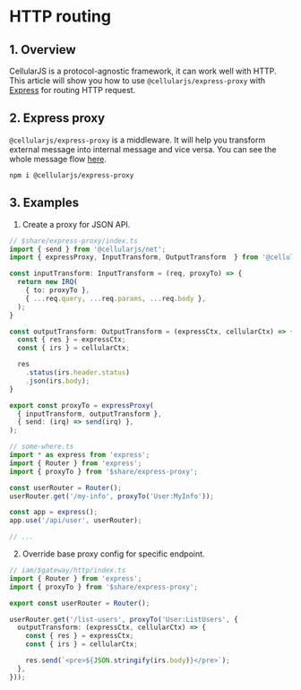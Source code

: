 # HTTP routing

## 1. Overview
CellularJS is a protocol-agnostic framework, it can work well with HTTP. This article will show you how to use `@cellularjs/express-proxy` with [Express](https://expressjs.com/) for routing HTTP request.

## 2. Express proxy
`@cellularjs/express-proxy` is a middleware. It will help you transform external message into internal message and vice versa. You can see the whole message flow [here](/docs/foundation/net/net-overview#3-message-flow).

```
npm i @cellularjs/express-proxy
```

## 3. Examples
1. Create a proxy for JSON API.
```ts
// $share/express-proxy/index.ts
import { send } from '@cellularjs/net';
import { expressProxy, InputTransform, OutputTransform  } from '@cellularjs/express-proxy';

const inputTransform: InputTransform = (req, proxyTo) => {
  return new IRQ(
    { to: proxyTo },
    { ...req.query, ...req.params, ...req.body },
  );
}

const outputTransform: OutputTransform = (expressCtx, cellularCtx) => {
  const { res } = expressCtx;
  const { irs } = cellularCtx;

  res
    .status(irs.header.status)
    .json(irs.body);
}

export const proxyTo = expressProxy(
  { inputTransform, outputTransform },
  { send: (irq) => send(irq) },
);

// some-where.ts
import * as express from 'express';
import { Router } from 'express';
import { proxyTo } from '$share/express-proxy';

const userRouter = Router();
userRouter.get('/my-info', proxyTo('User:MyInfo'));

const app = express();
app.use('/api/user', userRouter);

// ...
```

2. Override base proxy config for specific endpoint.
```ts
// iam/$gateway/http/index.ts
import { Router } from 'express';
import { proxyTo } from '$share/express-proxy';

export const userRouter = Router();

userRouter.get('/list-users', proxyTo('User:ListUsers', {
  outputTransform: (expressCtx, cellularCtx) => {
    const { res } = expressCtx;
    const { irs } = cellularCtx;

    res.send(`<pre>${JSON.stringify(irs.body)}</pre>`);
  },
}));
```